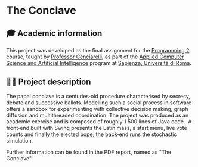 # The Conclave

## 🎓 Academic information
This project was developed as the final assignment for the [Programming 2](https://corsidilaurea.uniroma1.it/en/view-course-details/2024/30786/20220331104432/1a78d0de-7fbc-472a-9865-0d15230d1ed6/6365e652-b57f-4199-afb3-7d4b5a90bb2b/0a1a2f92-c45e-4ea7-bc89-af3f93772dc8/2d5a9839-2338-49eb-a512-f19d0f50b311) course, taught by [Professor Cenciarelli](https://corsidilaurea.uniroma1.it/it/users/pietrocenciarelliuniroma1it), as part of the [Applied Computer Science and Artificial Intelligence](https://corsidilaurea.uniroma1.it/it/corso/2024/30786/home) program at [Sapienza, Università di Roma](https://www.uniroma1.it).


## 🧑‍💻 Project description
The papal conclave is a centuries‑old procedure characterised by secrecy, debate and successive ballots. Modelling such a social process in software offers a sandbox for experimenting with collective decision making, graph diffusion and multithreaded coordination. The project was produced as an academic exercise and is composed of roughly 1 500 lines of Java code.  A front‑end built with Swing presents the Latin mass, a start menu, live vote counts and finally the elected pope; the back‑end runs the stochastic simulation. 

Further information can be found in the PDF report, named as "The Conclave".
